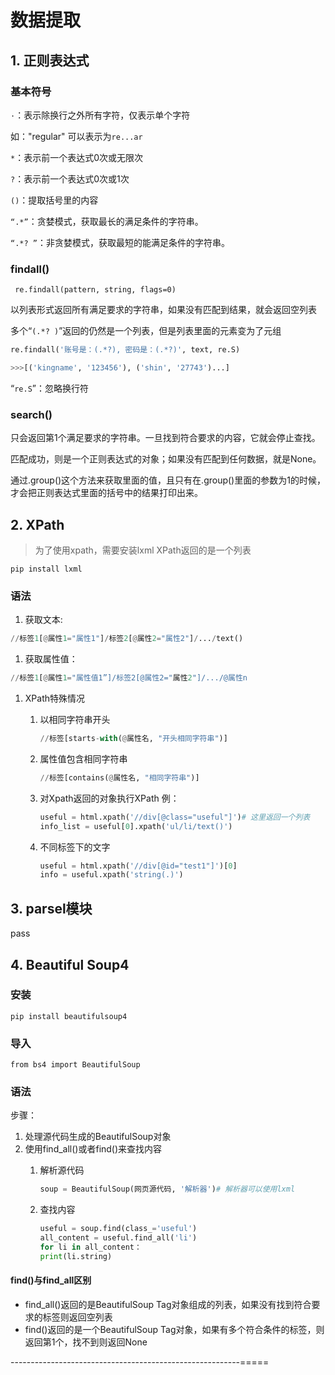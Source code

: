 # 数据提取

## 1. 正则表达式

### 基本符号

`·`：表示除换行之外所有字符，仅表示单个字符

如："regular" 可以表示为`re...ar`

`*`：表示前一个表达式0次或无限次

`?`：表示前一个表达式0次或1次

`()`：提取括号里的内容

`“.*”`：贪婪模式，获取最长的满足条件的字符串。

`“.*? ”`：非贪婪模式，获取最短的能满足条件的字符串。

### findall()

```
 re.findall(pattern, string, flags=0)
```

以列表形式返回所有满足要求的字符串，如果没有匹配到结果，就会返回空列表

多个“`(.*? )`”返回的仍然是一个列表，但是列表里面的元素变为了元组

```python
re.findall('账号是：(.*?), 密码是：(.*?)', text, re.S)

>>>[('kingname', '123456'), ('shin', '27743')...]
```

“`re.S`”：忽略换行符

### search()

只会返回第1个满足要求的字符串。一旦找到符合要求的内容，它就会停止查找。

匹配成功，则是一个正则表达式的对象；如果没有匹配到任何数据，就是None。

通过.group()这个方法来获取里面的值，且只有在.group()里面的参数为1的时候，才会把正则表达式里面的括号中的结果打印出来。

## 2. XPath

> 为了使用xpath，需要安装lxml XPath返回的是一个列表

`pip install lxml`

### 语法

1. 获取文本:

```python
//标签1[@属性1="属性1"]/标签2[@属性2="属性2"]/.../text()
```

1. 获取属性值：

```python
//标签1[@属性1="属性值1”]/标签2[@属性2="属性2"]/.../@属性n
```

1. XPath特殊情况
   1.  以相同字符串开头

       ```python
       //标签[starts-with(@属性名, "开头相同字符串")]
       ```
   2.  属性值包含相同字符串

       ```python
       //标签[contains(@属性名, "相同字符串")]
       ```
   3.  对Xpath返回的对象执行XPath 例：

       ```python
       useful = html.xpath('//div[@class="useful"]')# 这里返回一个列表
       info_list = useful[0].xpath('ul/li/text()')
       ```
   4.  不同标签下的文字

       ```python
       useful = html.xpath('//div[@id="test1"]')[0]
       info = useful.xpath('string(.)')
       ```

## 3. parsel模块

pass

## 4. Beautiful Soup4

### 安装

`pip install beautifulsoup4`

### 导入

`from bs4 import BeautifulSoup`

### 语法

步骤：

1. 处理源代码生成的BeautifulSoup对象
2. 使用find_all()或者find()来查找内容
   1.  解析源代码

       ```python
       soup = BeautifulSoup(网页源代码, '解析器')# 解析器可以使用lxml
       ```
   2.  查找内容

       ```python
       useful = soup.find(class_='useful')
       all_content = useful.find_all('li')
       for li in all_content：
       print(li.string)
       ```

#### find()与find_all区别

* find_all()返回的是BeautifulSoup Tag对象组成的列表，如果没有找到符合要求的标签则返回空列表
* find()返回的是一个BeautifulSoup Tag对象，如果有多个符合条件的标签，则返回第1个，找不到则返回None

\---------------------------------------------------------=====
